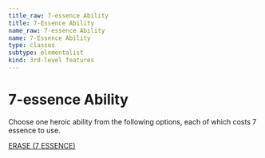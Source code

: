 ```yaml
---
title_raw: 7-essence Ability
title: 7-Essence Ability
name_raw: 7-essence Ability
name: 7-Essence Ability
type: classes
subtype: elementalist
kind: 3rd-level features
---
```


# 7-essence Ability

Choose one heroic ability from the following options, each of which costs 7 essence to use.

[ERASE (7 ESSENCE)](./Erase.md)
